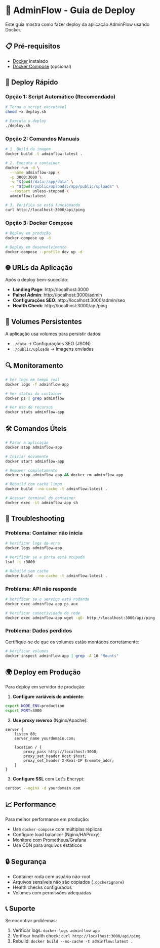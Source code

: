 # 🚀 AdminFlow - Guia de Deploy

Este guia mostra como fazer deploy da aplicação AdminFlow usando Docker.

## 📋 Pré-requisitos

- [Docker](https://docs.docker.com/get-docker/) instalado
- [Docker Compose](https://docs.docker.com/compose/install/) (opcional)

## 🔧 Deploy Rápido

### Opção 1: Script Automático (Recomendado)

```bash
# Torna o script executável
chmod +x deploy.sh

# Executa o deploy
./deploy.sh
```

### Opção 2: Comandos Manuais

```bash
# 1. Build da imagem
docker build -t adminflow:latest .

# 2. Executa o container
docker run -d \
  --name adminflow-app \
  -p 3000:3000 \
  -v "$(pwd)/data:/app/data" \
  -v "$(pwd)/public/uploads:/app/public/uploads" \
  --restart unless-stopped \
  adminflow:latest

# 3. Verifica se está funcionando
curl http://localhost:3000/api/ping
```

### Opção 3: Docker Compose

```bash
# Deploy em produção
docker-compose up -d

# Deploy em desenvolvimento
docker-compose --profile dev up -d
```

## 🌐 URLs da Aplicação

Após o deploy bem-sucedido:

- **Landing Page**: http://localhost:3000
- **Painel Admin**: http://localhost:3000/admin
- **Configurações SEO**: http://localhost:3000/admin/seo
- **Health Check**: http://localhost:3000/api/ping

## 📁 Volumes Persistentes

A aplicação usa volumes para persistir dados:

- `./data` → Configurações SEO (JSON)
- `./public/uploads` → Imagens enviadas

## 🔍 Monitoramento

```bash
# Ver logs em tempo real
docker logs -f adminflow-app

# Ver status do container
docker ps | grep adminflow

# Ver uso de recursos
docker stats adminflow-app
```

## 🛠️ Comandos Úteis

```bash
# Parar a aplicação
docker stop adminflow-app

# Iniciar novamente
docker start adminflow-app

# Remover completamente
docker stop adminflow-app && docker rm adminflow-app

# Rebuild com cache limpo
docker build --no-cache -t adminflow:latest .

# Acessar terminal do container
docker exec -it adminflow-app sh
```

## 🔧 Troubleshooting

### Problema: Container não inicia

```bash
# Verificar logs de erro
docker logs adminflow-app

# Verificar se a porta está ocupada
lsof -i :3000

# Rebuild sem cache
docker build --no-cache -t adminflow:latest .
```

### Problema: API não responde

```bash
# Verificar se o serviço está rodando
docker exec adminflow-app ps aux

# Verificar conectividade de rede
docker exec adminflow-app wget -qO- http://localhost:3000/api/ping
```

### Problema: Dados perdidos

Certifique-se de que os volumes estão montados corretamente:

```bash
# Verificar volumes
docker inspect adminflow-app | grep -A 10 "Mounts"
```

## 🌍 Deploy em Produção

Para deploy em servidor de produção:

1. **Configure variáveis de ambiente**:
```bash
export NODE_ENV=production
export PORT=3000
```

2. **Use proxy reverso** (Nginx/Apache):
```nginx
server {
    listen 80;
    server_name yourdomain.com;
    
    location / {
        proxy_pass http://localhost:3000;
        proxy_set_header Host $host;
        proxy_set_header X-Real-IP $remote_addr;
    }
}
```

3. **Configure SSL** com Let's Encrypt:
```bash
certbot --nginx -d yourdomain.com
```

## 📈 Performance

Para melhor performance em produção:

- Use `docker-compose` com múltiplas réplicas
- Configure load balancer (Nginx/HAProxy)
- Monitore com Prometheus/Grafana
- Use CDN para arquivos estáticos

## 🔒 Segurança

- Container roda com usuário não-root
- Arquivos sensíveis não são copiados (`.dockerignore`)
- Health checks configurados
- Volumes com permissões adequadas

## 📞 Suporte

Se encontrar problemas:

1. Verificar logs: `docker logs adminflow-app`
2. Verificar health check: `curl http://localhost:3000/api/ping`
3. Rebuild: `docker build --no-cache -t adminflow:latest .`
